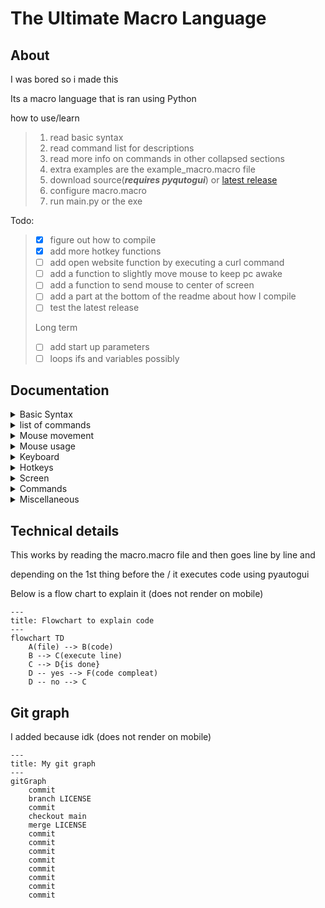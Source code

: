 
# The Ultimate Macro Language

## About

I was bored so i made this

Its a macro language that is ran using Python

how to use/learn
>1. read basic syntax
>2. read command list for descriptions
>3. read more info on commands in other collapsed sections
>4. extra examples are the example_macro.macro file
>5. download source(***requires pyqutogui***) or [latest release](https://github.com/Cooperzilla/Macro-Language/releases/tag/release-1.0.0)
>6. configure macro.macro
>7. run main.py or the exe

Todo:
>- [X] figure out how to compile
>- [X] add more hotkey functions
>- [ ] add open website function by executing a curl command
>- [ ] add a function to slightly move mouse to keep pc awake
>- [ ] add a function to send mouse to center of screen
>- [ ] add a part at the bottom of the readme about how I compile
>- [ ] test the latest release
>
> Long term
>- [ ] add start up parameters
>- [ ] loops ifs and variables possibly

## Documentation
<details>
<summary>Basic Syntax</summary>

>(command)/(parameters)/(more parameters)
>
>examples:
>- move/x/500
>- click/2
>- type/hello world!
</details>
<details>

<summary>list of commands</summary>

- mouse movement
    >- move - modify the x or y of the mouse
    >- goto - set yhe x and y of the mouse
    >- setpos - set the x or y of the mouse
- mouse usage
    >- click - click left/right/middle once or twice
    >- scroll - scroll so many clicks
    >- mousedown - clicks with the mouse but stays down until mouseup
    >- mouseup - un-clicks the mouse from mousedown
- keyboard
    >- key - press a key
    >- type - type in words
    >- hotkey - use a ctrl hotkey
    >- keydown - presses with the key but stays down until keyup
    >- keyup - un-presses the mouse from mousedown
    >- extra hotkeys (most of these have obvious uses)
    >>- copy - copy file or text
    >>- paste - paste file or text
    >>- cut - cut a file or text
    >>- delete - delete a file or text
    >>- selectall - select all text
    >>- undo - undo last key press or hotkey
    >>- redo - undo last undo
- Screen
    >- screenshot - takes a screenshot
    >- Alert - pops up a message
    >- getscreen - pops uop a message with your screen size
    >- getpos - pops up a message with your mouse posistion
- Commands
    >- execute - execute a command line command
    >- start - start running a program
- miscellaneous
    >- comment (// or #) - comment
    >- wait - pause the code

    extra information below
</details>

<details>
<summary>Mouse movement</summary>

<details>
<summary>move</summary>

>usage - move/(x or y)/(number)
>
>example - move/x/400
>
>advanced - move/random/(nothing, up, down, left, right)
>
>alternative - move/(x or y)/random/(nothing if x left/right if y up/down)
>
>>examples:
>>- move/x/random
>>- move/x/random/left
>>- move/random/up
>>- move/y/random
</details>


<details>
<summary>goto</summary>

>usage - goto/(x number)/(y number)
>
>>examples:
>>- goto/300/20
>>- goto/400/1000
>
>TODO implement random
</details>

<details>
<summary>setpos</summary>

>usage - setpos/(x or y)/(number)
>
>>examples
>>- setpos/x/999
>>- setpos/y/44
>>- setpos/y/500
</details>
</details>

<details>
<summary>Mouse usage</summary>

<details>
<summary>click</summary>

>usage click/(left, right, or middle)/(1 or 2)
>
>>examples:
>>- click/left/1
>>- click/left/2
>>- click/right/1
>>-click/middle/2
</details>

<details>
<summary>scroll</summary>

>usage scroll/(number)
>
>>examples:
>>- scroll/10
>>- scroll/2
</details>

<details>
<summary>mousedown</summary>

>usage mousedown/
>
>>examples:
>>- mousedown
</details>

<details>
<summary>mouseup</summary>

>usage mouseup
>
>>examples:
>>- mouseup
</details>

</details>

<details>
<summary>Keyboard</summary>

<details>
<summary>key</summary>

>usage - key/(a key)
>
>>examples:
>>- key/a
>>- key/y
>>- key/space
</details>

<details>
<summary>type</summary>

>usage - type/(message)
>
>>examples:
>>- type/hello world
>>- type/this is a message
>>- type/hello
</details>

<details>
<summary>keydown</summary>

>usage keydown/(key)
>
>>examples:
>>- keydown/w
>>- keydown/ctrl
</details>

<details>
<summary>keyup</summary>

>usage keyup(key)
>
>>examples:
>>- keyup/w
>>- keydown/ctrl
</details>

<details>
<summary>hotkey</summary>

>usage - hotkey/(a extra key ex: ctrl)/(a key)
>
>>examples:
>>- hotkey/ctrl/v
>>- hotkey/ctrl/z
>>- hotkey/alt/tab
</details>

</details>

<details>
<summary>Hotkeys</summary>

<details>
<summary>copy</summary>

>usage - copy
>
>>examples:
>>- copy
</details>
<details>
<summary>paste</summary>

>usage - paste
>
>>examples:
>>- paste
</details>

<details>
<summary>cut</summary>

>usage - cut
>
>>examples:
>>- cut
</details>
<details>
<summary>undo</summary>

>usage - undo
>
>>examples:
>>- undo
</details>

<details>
<summary>redo</summary>

>usage - redo
>
>>examples:
>>- redo
</details>

<details>
<summary>selectall</summary>

>usage - selectall
>
>>examples:
>>- selectall
</details>

<details>
<summary>delete</summary>

>usage - delete
>
>>examples:
>>- delete
</details>

</details>


<details>
<summary>Screen</summary>

<details>
<summary>screenshot</summary>

>usage - screenshot/(file for this to be saved)
>
>>examples:
>>- screenshot/my_screenshot.png
>>- screenshot/image.png
>>- screenshot/file.png
>
>I know png files work I am not sure about other file types
</details>

<details>
<summary>alert</summary>

>usage - alert/(title)/(text)/(optional button name)
>
>>examples:
>>- alert/info/this is information
>>- alert/title/information/ok
>>- alert/this is a title/information or something/conform
</details>

<details>
<summary>getscreen</summary>

>usage - getscreen
>
>>examples:
>>- getscreen
</details>

<details>
<summary>getpos</summary>

>usage - getpos
>
>>examples:
>>- getpos
</details>
</details>

<details>
<summary>Commands</summary>

<details>
<summary>Execute</summary>

>usage execute/(command)
>
>>examples:
>>- execute/echo hello world!
>>- execute/pip install numpy
>>- execute/npm init
>
>***Experimental may not work***
</details>

<details>
<summary>start</summary>

>usage start/(program)
>
>>examples:
>>- start/minecraft
>>- start/code
>>- start/cmd
>
>***Experimental may not work***
</details>

</details>


<details>
<summary>Miscellaneous</summary>

<details>
<summary>comment</summary>

>usage - // or #
>
>>examples:
>>- // this is a comment
>>- '# this is also a comment'
</details>

<details>
<summary>wait</summary>

>usage - wait/(number)
>
>>examples:
>>- wait/6
>>- wait/2
>>- wait/20
</details>

</details>

## Technical details

This works by reading the macro.macro file and then goes line by line and

depending on the 1st thing before the / it executes code using pyautogui

Below is a flow chart to explain it (does not render on mobile)

```mermaid
---
title: Flowchart to explain code
---
flowchart TD
    A(file) --> B(code)
    B --> C(execute line)
    C --> D{is done}
    D -- yes --> F(code compleat)
    D -- no --> C
```

## Git graph
I added because idk (does not render on mobile)

```mermaid
---
title: My git graph
---
gitGraph
    commit
    branch LICENSE
    commit
    checkout main
    merge LICENSE
    commit
    commit
    commit
    commit
    commit
    commit
    commit
    commit
```
